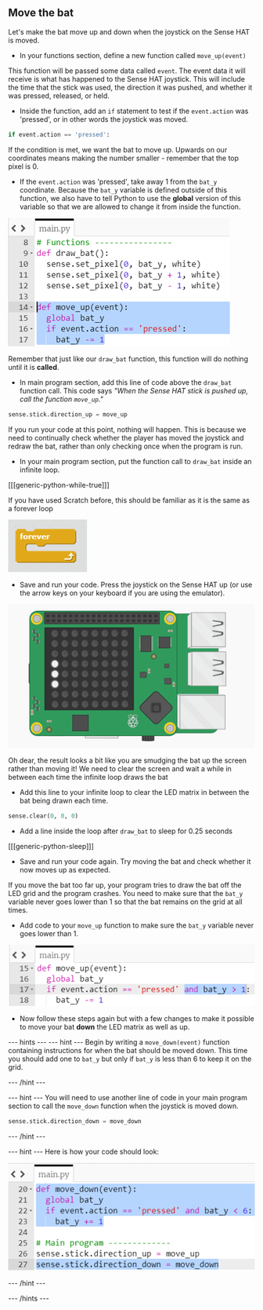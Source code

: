 ## Move the bat

Let's make the bat move up and down when the joystick on the Sense HAT is moved.

+ In your functions section, define a new function called `move_up(event)`

This function will be passed some data called `event`. The event data it will receive is what has happened to the Sense HAT joystick. This will include the time that the stick was used, the direction it was pushed, and whether it was pressed, released, or held.

+ Inside the function, add an `if` statement to test if the `event.action` was 'pressed', or in other words the joystick was moved.

```python
if event.action == 'pressed':
```

If the condition is met, we want the bat to move up. Upwards on our coordinates means making the number smaller - remember that the top pixel is 0.

+ If the `event.action` was 'pressed', take away 1 from the `bat_y` coordinate. Because the `bat_y` variable is defined outside of this function, we also have to tell Python to use the **global** version of this variable so that we are allowed to change it from inside the function.

![Bat y moves up](images/move-bat-up.png)

Remember that just like our `draw_bat` function, this function will do nothing until it is **called**.

+ In main program section, add this line of code above the `draw_bat` function call. This code says _"When the Sense HAT stick is pushed up, call the function `move_up`."_

``` python
sense.stick.direction_up = move_up
```

If you run your code at this point, nothing will happen. This is because we need to continually check whether the player has moved the joystick and redraw the bat, rather than only checking once when the program is run.

+ In your main program section, put the function call to `draw_bat` inside an infinite loop.

[[[generic-python-while-true]]]

If you have used Scratch before, this should be familiar as it is the same as a forever loop

![Forever loop in Scratch](images/forever-scratch.png)

+ Save and run your code. Press the joystick on the Sense HAT up (or use the arrow keys on your keyboard if you are using the emulator).

![Move the bat](images/move-the-bat.gif)

Oh dear, the result looks a bit like you are smudging the bat up the screen rather than moving it! We need to clear the screen and wait a while in between each time the infinite loop draws the bat


+ Add this line to your infinite loop to clear the LED matrix in between the bat being drawn each time.

``` python
sense.clear(0, 0, 0)
```

+ Add a line inside the loop after `draw_bat` to sleep for 0.25 seconds

[[[generic-python-sleep]]]

+ Save and run your code again. Try moving the bat and check whether it now moves up as expected.

If you move the bat too far up, your program tries to draw the bat off the LED grid and the program crashes. You need to make sure that the `bat_y` variable never goes lower than 1 so that the bat remains on the grid at all times.

+ Add code to your `move_up` function to make sure the `bat_y` variable never goes lower than 1.

![Check bat isn't off the screen](images/check-not-off-screen.png)

+ Now follow these steps again but with a few changes to make it possible to move your bat **down** the LED matrix as well as up.

--- hints ---
--- hint ---
Begin by writing a `move_down(event)` function containing instructions for when the bat should be moved down. This time you should add one to `bat_y` but only if `bat_y` is less than 6 to keep it on the grid.

--- /hint ---

--- hint ---
You will need to use another line of code in your main program section to call the `move_down` function when the joystick is moved down.

``` python
sense.stick.direction_down = move_down
```

--- /hint ---

--- hint ---
Here is how your code should look:

![Moving the bat down](images/hint-move-down.png)

--- /hint ---

--- /hints ---

